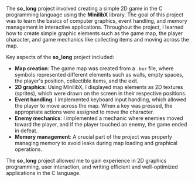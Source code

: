 <p>The <strong>so_long</strong> project involved creating a simple 2D game in the C programming language using the <strong>MinilibX</strong> library. The goal of this project was to learn the basics of computer graphics, event handling, and memory management in interactive applications. Throughout the project, I learned how to create simple graphic elements such as the game map, the player character, and game mechanics like collecting items and moving across the map.</p>

<p>Key aspects of the <strong>so_long</strong> project included:</p>

<ul>
    <li><strong>Map creation</strong>: The game map was created from a <code>.ber</code> file, where symbols represented different elements such as walls, empty spaces, the player's position, collectible items, and the exit.</li>
    <li><strong>2D graphics</strong>: Using MinilibX, I displayed map elements as 2D textures (sprites), which were drawn on the screen in their respective positions.</li>
    <li><strong>Event handling</strong>: I implemented keyboard input handling, which allowed the player to move across the map. When a key was pressed, the appropriate actions were assigned to move the character.</li>
    <li><strong>Enemy mechanics</strong>: I implemented a mechanic where enemies moved toward the player, and if the player touched an enemy, the game ended in defeat.</li>
    <li><strong>Memory management</strong>: A crucial part of the project was properly managing memory to avoid leaks during map loading and graphical operations.</li>
</ul>

<p>The <strong>so_long</strong> project allowed me to gain experience in 2D graphics programming, user interaction, and writing efficient and well-optimized applications in the C language.</p>

